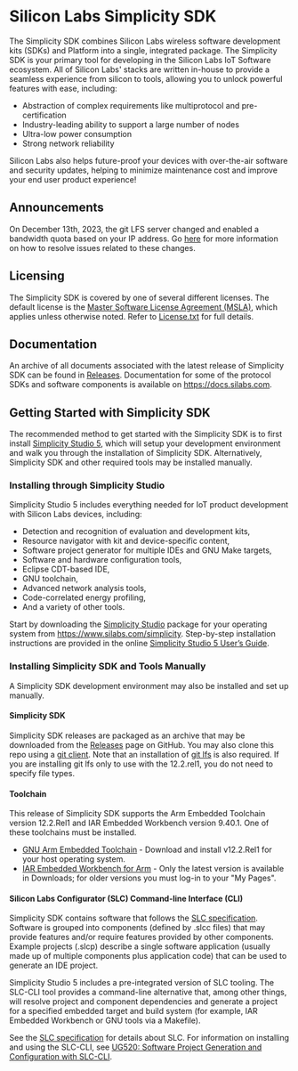 # Silicon Labs Simplicity SDK

The Simplicity SDK combines Silicon Labs wireless software development kits (SDKs) and Platform into a single, integrated package. The Simplicity SDK is your primary tool for developing in the Silicon Labs IoT Software ecosystem. All of Silicon Labs' stacks are written in-house to provide a seamless experience from silicon to tools, allowing you to unlock powerful features with ease, including:

- Abstraction of complex requirements like multiprotocol and pre-certification
- Industry-leading ability to support a large number of nodes
- Ultra-low power consumption
- Strong network reliability

Silicon Labs also helps future-proof your devices with over-the-air software and security updates, helping to minimize maintenance cost and improve your end user product experience!

## Announcements

On December 13th, 2023, the git LFS server changed and enabled a bandwidth quota based on your IP address. Go [here](https://github.com/SiliconLabs/.github) for more information on how to resolve issues related to these changes.

## Licensing

The Simplicity SDK is covered by one of several different licenses.
The default license is the [Master Software License Agreement (MSLA)](https://www.silabs.com/about-us/legal/master-software-license-agreement), which applies unless otherwise noted. Refer to [License.txt](./License.txt) for full details.

## Documentation

An archive of all documents associated with the latest release of Simplicity SDK can be found in [Releases](https://github.com/SiliconLabs/simplicity_sdk/releases). Documentation for some of the protocol SDKs and software components is available on https://docs.silabs.com.

## Getting Started with Simplicity SDK

The recommended method to get started with the Simplicity SDK is to first install [Simplicity Studio 5](https://www.silabs.com/developers/simplicity-studio), which will setup your development environment and walk you through the installation of Simplicity SDK. Alternatively, Simplicity SDK and other required tools may be installed manually.

### Installing through Simplicity Studio

Simplicity Studio 5 includes everything needed for IoT product development with Silicon Labs devices, including:

- Detection and recognition of evaluation and development kits,
- Resource navigator with kit and device-specific content,
- Software project generator for multiple IDEs and GNU Make targets,
- Software and hardware configuration tools,
- Eclipse CDT-based IDE,
- GNU toolchain,
- Advanced network analysis tools,
- Code-correlated energy profiling,
- And a variety of other tools.

Start by downloading the [Simplicity Studio](https://www.silabs.com/developers/simplicity-studio) package for your operating system from https://www.silabs.com/simplicity. Step-by-step installation instructions are provided in the online [Simplicity Studio 5 User’s Guide](https://docs.silabs.com/simplicity-studio-5-users-guide/latest/ss-5-users-guide-getting-started/install-ss-5-and-software).

### Installing Simplicity SDK and Tools Manually

A Simplicity SDK development environment may also be installed and set up manually.

#### Simplicity SDK

Simplicity SDK releases are packaged as an archive that may be downloaded from the [Releases](https://github.com/SiliconLabs/simplicity_sdk/releases) page on GitHub. You may also clone this repo using a [git client](https://github.com/git-guides/install-git). Note that an installation of [git lfs](https://git-lfs.github.com/) is also required. If you are installing git lfs only to use with the 12.2.rel1, you do not need to specify file types.

#### Toolchain

This release of Simplicity SDK supports the Arm Embedded Toolchain version 12.2.Rel1 and IAR Embedded Workbench version 9.40.1. One of these toolchains must be installed.

- [GNU Arm Embedded Toolchain](https://developer.arm.com/downloads/-/arm-gnu-toolchain-downloads/12-2-rel1) - Download and install v12.2.Rel1 for your host operating system.
- [IAR Embedded Workbench for Arm]( https://www.iar.com/products/architectures/arm/iar-embedded-workbench-for-arm/) - Only the latest version is available in Downloads; for older versions you must log-in to your "My Pages".

#### Silicon Labs Configurator (SLC) Command-line Interface (CLI)

Simplicity SDK contains software that follows the [SLC specification](https://siliconlabs.github.io/slc-specification/). Software is grouped into components (defined by .slcc files) that may provide features and/or require features provided by other components. Example projects (.slcp) describe a single software application (usually made up of multiple components plus application code) that can be used to generate an IDE project.

Simplicity Studio 5 includes a pre-integrated version of SLC tooling. The SLC-CLI tool provides a command-line alternative that, among other things, will resolve project and component dependencies and generate a project for a specified embedded target and build system (for example, IAR Embedded Workbench or GNU tools via a Makefile).

See the [SLC specification](https://siliconlabs.github.io/slc-specification/) for details about SLC. For information on installing and using the SLC-CLI, see [UG520: Software Project Generation and Configuration with SLC-CLI](https://www.silabs.com/documents/public/user-guides/ug520-software-project-generation-configuration-with-slc-cli.pdf).

